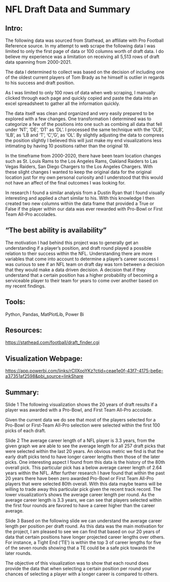 # NFL Draft Data and Summary
## Intro:
The following data was sourced from Stathead, an affiliate with Pro Football Reference source. In my attempt to web scrape the following data I was limited to only the first page of data or 100 columns worth of draft data. I do believe my experience was a limitation on receiving all 5,513 rows of draft data spanning from 2000-2021. 

The data I determined to collect was based on the decision of including one of the oldest current players of Tom Brady as he himself is outlier in regards to his success and draft position.

As I was limited to only 100 rows of data when web scraping, I manually clicked through each page and quickly copied and paste the data into an excel spreadsheet to gather all the information quickly.

The data itself was clean and organized and very easily prepared to be explored with a few changes. One transformation I determined was to categorize a few of the positions into one such as combing all data that fell under ‘NT’, ‘DE’, ‘DT’ as ‘DL’. I processed the same technique with the ‘OLB’, ‘ILB’, as ‘LB and ‘T’, ‘C’,’G’, as ‘OL’. By slightly adjusting the data to compress the position slightly I believed this will just make my end visualizations less intimating by having 10 positions rather than the original 19.  

In the timeframe from 2000-2020, there have been team location changes such as St. Louis Rams to the Los Angeles Rams, Oakland Raiders to Las Vegas Raiders, San Diego Chargers to the Los Angeles Chargers. With these slight changes I wanted to keep the original data for the original location just for my own personal curiosity and I understood that this would not have an affect of the final outcomes I was looking for. 

In research I found a similar analysis from a Dustin Ryan that I found visually interesting and applied a chart similar to his. With this knowledge I then created two new columns within the data frame that provided a True or False if the player within our data was ever rewarded with Pro-Bowl or First Team All-Pro accolades. 

## “The best ability is availability” 

The motivation I had behind this project was to generally get an understanding if a player’s position, and draft round played a possible relation to their success within the NFL. Understanding there are more variables that come into account to determine a player’s career success I was curious to see if an NFL team on draft day was torn between a decision that they would make a data driven decision. A decision that if they understand that a certain position has a higher probability of becoming a serviceable player to their team for years to come over another based on my recent findings.

## Tools:
Python, Pandas, MatPlotLib, Power Bi

## Resources:
https://stathead.com/football/draft_finder.cgi

## Visualization Webpage: 

https://app.powerbi.com/links/rCllXooYKz?ctid=ceae1e0f-43f7-4175-be6e-a37351af2598&pbi_source=linkShare

## Summary:
Slide 1
The following visualization shows the 20 years of draft results if a player was awarded with a Pro-Bowl, and First Team All-Pro accolade. 

Given the current data we do see that most of the players selected for a Pro-Bowl or First-Team All-Pro selection were selected within the first 100 picks of each draft. 

Slide 2
The average career length of a NFL player is 3.3 years, from the given graph we are able to see the average length for all 257 draft picks that were selected within the last 20 years. An obvious metric we find is that the early draft picks tend to have longer career lengths then those of the later picks.
One interesting aspect I found from this data is the history of the 80th overall pick. This particular pick has a below average career length of 2.64 years within the NFL. After further research I have found that within the past 20 years there have been zero awarded Pro-Bowl or First Team All-Pro players that were selected 80th overall. With this data maybe teams will be willing to trade away this particular pick given the recent track record.
The lower visualization’s shows the average career length per round. As the average career length is 3.3 years, we can see that players selected within the first four rounds are favored to have a career higher than the career average. 

Slide 3
Based on the following slide we can understand the average career length per position per draft round. As this data was the main motivation for the project, I am pleased to see we can find that based on our 20 years of data that certain positions have longer projected career lengths over others. For instance, a Tight End (‘TE’) is within the top 3 of career lengths for five of the seven rounds showing that a TE could be a safe pick towards the later rounds.

The objective of this visualization was to show that each round does provide the data that when selecting a certain position per round your chances of selecting a player with a longer career is compared to others.
